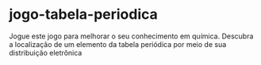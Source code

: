 # jogo-tabela-periodica
Jogue este jogo para melhorar o seu conhecimento em química. Descubra a localização de um elemento da tabela periódica por meio de sua distribuição eletrônica
